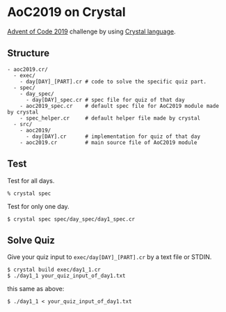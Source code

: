 # AoC2019 on Crystal

[Advent of Code 2019](https://adventofcode.com/) challenge by using [Crystal language](https://crystal-lang.org/).

## Structure

```
- aoc2019.cr/
  - exec/
    - day[DAY]_[PART].cr # code to solve the specific quiz part.
  - spec/
    - day_spec/
      - day[DAY]_spec.cr # spec file for quiz of that day
    - aoc2019_spec.cr    # default spec file for AoC2019 module made by crystal
    - spec_helper.cr     # default helper file made by crystal
  - src/
    - aoc2019/
      - day[DAY].cr      # implementation for quiz of that day
    - aoc2019.cr         # main source file of AoC2019 module
```

## Test

Test for all days.

```
% crystal spec
```

Test for only one day.

```
$ crystal spec spec/day_spec/day1_spec.cr
```

## Solve Quiz

Give your quiz input to `exec/day[DAY]_[PART].cr` by a text file or STDIN.

```
$ crystal build exec/day1_1.cr
$ ./day1_1 your_quiz_input_of_day1.txt
```

this same as above:

```
$ ./day1_1 < your_quiz_input_of_day1.txt
```
